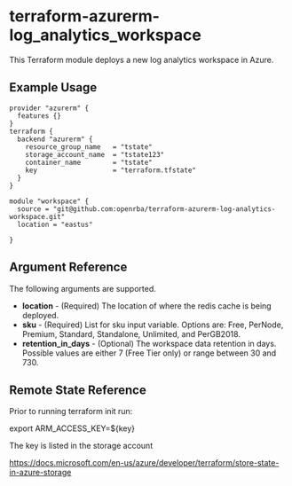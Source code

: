 # terraform-azurerm-log_analytics_workspace

This Terraform module deploys a new log analytics workspace in Azure.

## Example Usage

```hcl
provider "azurerm" {
  features {}
}
terraform {
  backend "azurerm" {
    resource_group_name   = "tstate"
    storage_account_name  = "tstate123"
    container_name        = "tstate"
    key                   = "terraform.tfstate"
  }
}

module "workspace" {
  source = "git@github.com:openrba/terraform-azurerm-log-analytics-workspace.git"
  location = "eastus"

}

```

## Argument Reference

The following arguments are supported.

- **location** - (Required) The location of where the redis cache is being deployed.
- **sku** - (Required) List for sku input variable. Options are: Free, PerNode, Premium, Standard, Standalone, Unlimited, and PerGB2018.
- **retention_in_days** - (Optional) The workspace data retention in days. Possible values are either 7 (Free Tier only) or range between 30 and 730.

## Remote State Reference
 Prior to running terraform init run:
 
 export ARM_ACCESS_KEY=${key}
 
 The key is listed in the storage account
 
https://docs.microsoft.com/en-us/azure/developer/terraform/store-state-in-azure-storage
